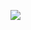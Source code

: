<div>
<script>
/* Auto generated, hash = 2xnr98u0iux66h5q9lkxquv5q */
(function(c){c.LIRenderAll=function(){function t(a){return Array.prototype.slice.call(a.attributes).filter(function(a){return-1!==a.name.lastIndexOf("data-key-",0)}).map(function(a){return encodeURIComponent(a.name.replace("data-","").toLowerCase())+"\x3d"+encodeURIComponent(a.value)})}function u(a){var d=a.getAttribute("data-size"),b=a.getAttribute("data-locale"),e=a.getAttribute("data-type"),v=a.getAttribute("data-theme"),c=a.getAttribute("data-vanity"),g=a.getAttribute("data-version"),h=a.getAttribute("data-ei"),
k=a.getAttribute("data-entity"),l=a.getAttribute("data-iscreate"),f=Math.round(1E6*Math.random()),h=h?"https://badges.linkedin-ei.com/":"https://badges.linkedin.com/",b=["locale\x3d"+encodeURIComponent(b),"badgetype\x3d"+encodeURIComponent(e),"badgetheme\x3d"+encodeURIComponent(v),"uid\x3d"+encodeURIComponent(f),"version\x3d"+encodeURIComponent(g)];"v2"===g?(h+="view",b.push("badgesize\x3d"+encodeURIComponent(d)),b.push("entity\x3d"+encodeURIComponent(k)),b=b.concat(t(a))):(h+="profile",b.push("maxsize\x3d"+
encodeURIComponent(d)),b.push("trk\x3d"+encodeURIComponent("profile-badge")),b.push("vanityname\x3d"+encodeURIComponent(c)));l&&b.push("fromCreate\x3dtrue");d=h+"?"+b.join("\x26");a.setAttribute("data-uid",f);a=document.createElement("script");a.src=d;p.push(a);document.body.appendChild(a)}function q(a,d){if("SCRIPT"!==a.tagName||r[a.src]||d&&(!d||a.getAttribute("data-isartdeco")))for(var b=0,e=a.childNodes;b<e.length;)q(e[b++],d);else a.parentNode.replaceChild(w(a),a),r[a.src]=!0;return a}function w(a){for(var d=
document.createElement("script"),b=a.attributes.length-1;0<=b;b--)d.setAttribute(a.attributes[b].name,a.attributes[b].value);return d}function x(){if(m>=n&&0<n||m>=g.length)delete c.LIBadgeCallback,p.map(function(a){document.body.removeChild(a)})}var m=0,n=0,p=[],r={},g=Array.prototype.slice.call(document.querySelectorAll(".LI-profile-badge, .LI-entity-badge")),k,l,f,s;k=0;for(l=g.length;k<l;k++)f=g[k],s=f.getAttribute("data-rendered"),s||(n++,f.setAttribute("data-rendered",!0),u(f));c.LIBadgeCallback=
function(a,d){m++;var b,e,c,f;b=0;for(l=g.length;b<l;b++)e=g[b],f=e.getAttribute("data-iscreate"),c=parseInt(e.getAttribute("data-uid"),10),c===d&&(c=document.createElement("div"),c.innerHTML=a,e.appendChild(c),q(e,f));x()}};"complete"===document.readyState?c.LIRenderAll():c.addEventListener("load",c.LIRenderAll,!1)})(window);
This page is in Francuski
Translate to Angielski 
Always translate Francuski to Angielski
Never translate Francuski
Never translate platform.linkedin.com
</script>
  </div>

<a href="https://www.linkedin.com/in/piotrporzuczek/"><img src="https://img.shields.io/badge/LinkedIn-0077B5?style=for-the-badge&logo=linkedin&logoColor=white"></a>


<!--
**PeterPorzuczek/PeterPorzuczek** is a ✨ _special_ ✨ repository because its `README.md` (this file) appears on your GitHub profile.

Here are some ideas to get you started:

- 🔭 I’m currently working on ...
- 🌱 I’m currently learning ...
- 👯 I’m looking to collaborate on ...
- 🤔 I’m looking for help with ...
- 💬 Ask me about ...
- 📫 How to reach me: ...
- 😄 Pronouns: ...
- ⚡ Fun fact: ...
-->
